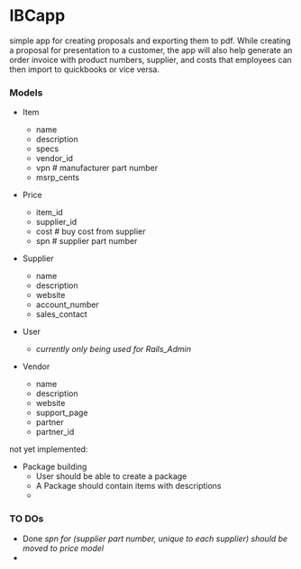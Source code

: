 # IBCapp
simple app for creating proposals and exporting them to pdf.
While creating a proposal for presentation to a customer, the app will also help
generate an order invoice with product numbers, supplier, and costs that employees can then import
to quickbooks or vice versa.


### Models
* Item
  * name
  * description
  * specs
  * vendor_id
  * vpn            # manufacturer part number
  * msrp_cents
* Price
  * item_id
  * supplier_id
  * cost           # buy cost from supplier
  * spn            # supplier part number
* Supplier
  * name
  * description
  * website
  * account_number
  * sales_contact

* User
  * *currently only being used for Rails_Admin*

* Vendor
  * name
  * description
  * website
  * support_page
  * partner
  * partner_id


not yet implemented:
* Package building
  - User should be able to create a package
  - A Package should contain items with descriptions
  - 



### TO DOs
  * Done *spn for (supplier part number, unique to each supplier) should be moved to price model*
  * 
